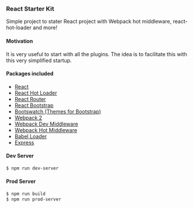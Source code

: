 ### React Starter Kit ###

Simple project to stater React project with Webpack hot middleware, react-hot-loader and more!

#### Motivation ####
  It is very useful to start with all the plugins. The idea is to facilitate this with this very simplified startup.

#### Packages included ####
- [React](https://facebook.github.io/react/)
- [React Hot Loader](https://github.com/gaearon/react-hot-loader)
- [React Router](https://reacttraining.com/react-router/)
- [React Bootstrap](https://react-bootstrap.github.io)
- [Bootswatch (Themes for Bootstrap)](http://bootswatch.com/default/)
- [Webpack 2](https://webpack.js.org/)
- [Webpack Dev Middleware](https://github.com/webpack/webpack-dev-middleware)
- [Webpack Hot Middleware](https://github.com/glenjamin/webpack-hot-middleware)
- [Babel Loader](https://babeljs.io/)
- [Express](http://expressjs.com/)

#### Dev Server ####
```sh
$ npm run dev-server
```

#### Prod Server ####
```sh
$ npm run build
$ npm run prod-server
```